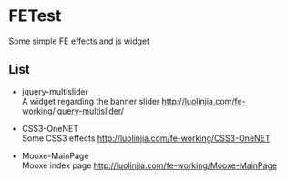 # FETest
Some simple FE effects and js widget

## List

- jquery-multislider  
A widget regarding the banner slider <http://luolinjia.com/fe-working/jquery-multislider/>  

- CSS3-OneNET  
Some CSS3 effects <http://luolinjia.com/fe-working/CSS3-OneNET>  

- Mooxe-MainPage  
Mooxe index page <http://luolinjia.com/fe-working/Mooxe-MainPage>  